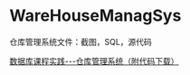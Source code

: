 # WareHouseManagSys
仓库管理系统文件：截图，SQL，源代码

[数据库课程实践---仓库管理系统（附代码下载）](https://blog.csdn.net/sinat_25295611/article/details/52890228)
